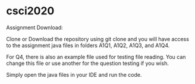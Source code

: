 # csci2020

Assignment Download:

Clone or Download the repository using git clone and you will have access to the assignment java files in folders A1Q1, A1Q2, A1Q3, and A1Q4.

For Q4, there is also an example file used for testing file reading. You can change this file or use another for the question testing
if you wish.

Simply open the java files in your IDE and run the code.

